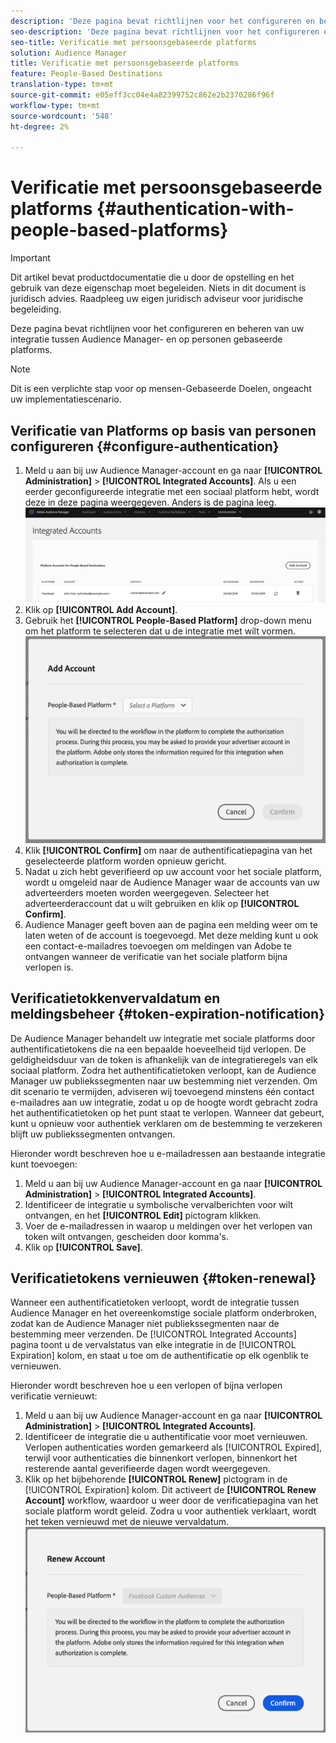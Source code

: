 ```yaml
---
description: 'Deze pagina bevat richtlijnen voor het configureren en beheren van de integratie tussen Audience Manager- en op mensen gebaseerde platforms. '
seo-description: 'Deze pagina bevat richtlijnen voor het configureren en beheren van de integratie tussen Audience Manager- en op mensen gebaseerde platforms. '
seo-title: Verificatie met persoonsgebaseerde platforms
solution: Audience Manager
title: Verificatie met persoonsgebaseerde platforms
feature: People-Based Destinations
translation-type: tm+mt
source-git-commit: e05eff3cc04e4a82399752c862e2b2370286f96f
workflow-type: tm+mt
source-wordcount: '548'
ht-degree: 2%

---
```



# Verificatie met persoonsgebaseerde platforms {#authentication-with-people-based-platforms}

>[!IMPORTANT]
>Dit artikel bevat productdocumentatie die u door de opstelling en het gebruik van deze eigenschap moet begeleiden. Niets in dit document is juridisch advies. Raadpleeg uw eigen juridisch adviseur voor juridische begeleiding.

Deze pagina bevat richtlijnen voor het configureren en beheren van uw integratie tussen Audience Manager- en op personen gebaseerde platforms.

>[!NOTE]
>Dit is een verplichte stap voor op mensen-Gebaseerde Doelen, ongeacht uw implementatiescenario.

## Verificatie van Platforms op basis van personen configureren {#configure-authentication}

1. Meld u aan bij uw Audience Manager-account en ga naar **[!UICONTROL Administration]** > **[!UICONTROL Integrated Accounts]**. Als u een eerder geconfigureerde integratie met een sociaal platform hebt, wordt deze in deze pagina weergegeven. Anders is de pagina leeg.
   ![op mensen gebaseerde integratie](assets/pbd-config.png)
2. Klik op **[!UICONTROL Add Account]**.
3. Gebruik het **[!UICONTROL People-Based Platform]** drop-down menu om het platform te selecteren dat u de integratie met wilt vormen.
   ![op mensen gebaseerd platform](assets/pbd-add.png)
4. Klik **[!UICONTROL Confirm]** om naar de authentificatiepagina van het geselecteerde platform worden opnieuw gericht.
5. Nadat u zich hebt geverifieerd op uw account voor het sociale platform, wordt u omgeleid naar de Audience Manager waar de accounts van uw adverteerders moeten worden weergegeven. Selecteer het adverteerderaccount dat u wilt gebruiken en klik op **[!UICONTROL Confirm]**.
6. Audience Manager geeft boven aan de pagina een melding weer om te laten weten of de account is toegevoegd. Met deze melding kunt u ook een contact-e-mailadres toevoegen om meldingen van Adobe te ontvangen wanneer de verificatie van het sociale platform bijna verlopen is.

## Verificatietokkenvervaldatum en meldingsbeheer {#token-expiration-notification}

De Audience Manager behandelt uw integratie met sociale platforms door authentificatietokens die na een bepaalde hoeveelheid tijd verlopen. De geldigheidsduur van de token is afhankelijk van de integratieregels van elk sociaal platform. Zodra het authentificatietoken verloopt, kan de Audience Manager uw publiekssegmenten naar uw bestemming niet verzenden. Om dit scenario te vermijden, adviseren wij toevoegend minstens één contact e-mailadres aan uw integratie, zodat u op de hoogte wordt gebracht zodra het authentificatietoken op het punt staat te verlopen. Wanneer dat gebeurt, kunt u opnieuw voor authentiek verklaren om de bestemming te verzekeren blijft uw publiekssegmenten ontvangen.

Hieronder wordt beschreven hoe u e-mailadressen aan bestaande integratie kunt toevoegen:

1. Meld u aan bij uw Audience Manager-account en ga naar **[!UICONTROL Administration]** > **[!UICONTROL Integrated Accounts]**.
1. Identificeer de integratie u symbolische vervalberichten voor wilt ontvangen, en het **[!UICONTROL Edit]** pictogram klikken.
1. Voer de e-mailadressen in waarop u meldingen over het verlopen van token wilt ontvangen, gescheiden door komma&#39;s.
1. Klik op **[!UICONTROL Save]**.

## Verificatietokens vernieuwen {#token-renewal}

Wanneer een authentificatietoken verloopt, wordt de integratie tussen Audience Manager en het overeenkomstige sociale platform onderbroken, zodat kan de Audience Manager niet publiekssegmenten naar de bestemming meer verzenden. De [!UICONTROL Integrated Accounts] pagina toont u de vervalstatus van elke integratie in de [!UICONTROL Expiration] kolom, en staat u toe om de authentificatie op elk ogenblik te vernieuwen.

Hieronder wordt beschreven hoe u een verlopen of bijna verlopen verificatie vernieuwt:
1. Meld u aan bij uw Audience Manager-account en ga naar **[!UICONTROL Administration]** > **[!UICONTROL Integrated Accounts]**.
1. Identificeer de integratie die u authentificatie voor moet vernieuwen. Verlopen authenticaties worden gemarkeerd als [!UICONTROL Expired], terwijl voor authenticaties die binnenkort verlopen, binnenkort het resterende aantal geverifieerde dagen wordt weergegeven.
1. Klik op het bijbehorende **[!UICONTROL Renew]** pictogram in de [!UICONTROL Expiration] kolom. Dit activeert de **[!UICONTROL Renew Account]** workflow, waardoor u weer door de verificatiepagina van het sociale platform wordt geleid. Zodra u voor authentiek verklaart, wordt het teken vernieuwd met de nieuwe vervaldatum.
   ![pbd-renew](assets/pbd-renew.png)
